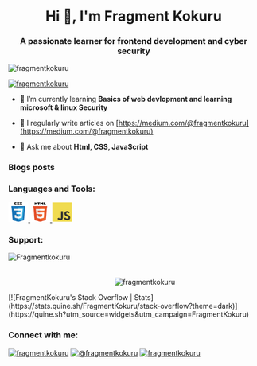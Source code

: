 <h1 align="center">Hi 👋, I'm Fragment Kokuru</h1>
<h3 align="center">A passionate learner for frontend development and cyber security</h3>

<p align="left"> <img src="https://komarev.com/ghpvc/?username=fragmentkokuru&label=Profile%20views&color=0e75b6&style=flat" alt="fragmentkokuru" /> </p>

<p align="left"> <a href="https://twitter.com/fragmentkokuru" target="blank"><img src="https://img.shields.io/twitter/follow/fragmentkokuru?logo=twitter&style=for-the-badge" alt="fragmentkokuru" /></a> </p>

- 🌱 I’m currently learning **Basics of web devlopment and learning microsoft & linux Security**

- 📝 I regularly write articles on [https://medium.com/@fragmentkokuru](https://medium.com/@fragmentkokuru)

- 💬 Ask me about **Html, CSS, JavaScript**

### Blogs posts
<!-- BLOG-POST-LIST:START -->
<!-- BLOG-POST-LIST:END -->


<h3 align="left">Languages and Tools:</h3>
<p align="left"> <a href="https://www.w3schools.com/css/" target="_blank" rel="noreferrer"> <img src="https://raw.githubusercontent.com/devicons/devicon/master/icons/css3/css3-original-wordmark.svg" alt="css3" width="40" height="40"/> </a> <a href="https://www.w3.org/html/" target="_blank" rel="noreferrer"> <img src="https://raw.githubusercontent.com/devicons/devicon/master/icons/html5/html5-original-wordmark.svg" alt="html5" width="40" height="40"/> </a> <a href="https://developer.mozilla.org/en-US/docs/Web/JavaScript" target="_blank" rel="noreferrer"> <img src="https://raw.githubusercontent.com/devicons/devicon/master/icons/javascript/javascript-original.svg" alt="javascript" width="40" height="40"/> </a> </p>

<h3 align="left">Support:</h3>
<p><a href="https://ko-fi.com/Fragmentkokuru"> <img align="left" src="https://cdn.ko-fi.com/cdn/kofi3.png?v=3" height="50" width="210" alt="Fragmentkokuru" /></a></p><br><br>

<p>&nbsp;<img align="center" src="https://github-readme-stats.vercel.app/api?username=fragmentkokuru&show_icons=true&locale=en" alt="fragmentkokuru" /></p>
[![FragmentKokuru's Stack Overflow | Stats](https://stats.quine.sh/FragmentKokuru/stack-overflow?theme=dark)](https://quine.sh?utm_source=widgets&utm_campaign=FragmentKokuru)

<h3 align="left">Connect with me:</h3>
<p align="left">
<a href="https://twitter.com/fragmentkokuru" target="blank"><img align="center" src="https://raw.githubusercontent.com/rahuldkjain/github-profile-readme-generator/master/src/images/icons/Social/twitter.svg" alt="fragmentkokuru" height="30" width="40" /></a>
<a href="https://medium.com/@fragmentkokuru" target="blank"><img align="center" src="https://raw.githubusercontent.com/rahuldkjain/github-profile-readme-generator/master/src/images/icons/Social/medium.svg" alt="@fragmentkokuru" height="30" width="40" /></a>
<a href="https://www.youtube.com/c/fragmentkokuru" target="blank"><img align="center" src="https://raw.githubusercontent.com/rahuldkjain/github-profile-readme-generator/master/src/images/icons/Social/youtube.svg" alt="fragmentkokuru" height="30" width="40" /></a>
</p>


<!---
FragmentKokuru/FragmentKokuru is a ✨ special ✨ repository because its `README.md` (this file) appears on your GitHub profile.
You can click the Preview link to take a look at your changes.
--->
